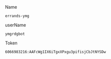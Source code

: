 Name 
```
errands-ymg
```
userName 
```
ymgrdgbot
```
Token 
```
6066983216:AAFcWg1IX6iTgxXPxgu3pifisjCbJtNYSDw
```
